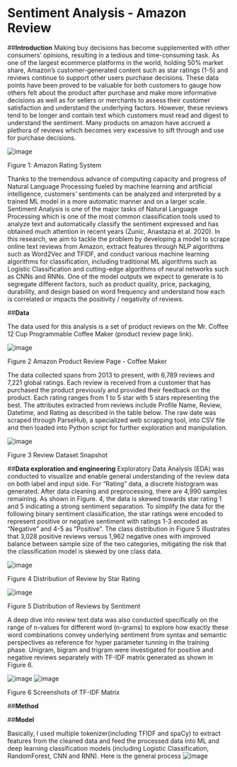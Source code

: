 # Sentiment Analysis - Amazon Review

##**Introduction**
Making buy decisions has become supplemented with other consumers’ opinions, resulting in a tedious and
time-consuming task. As one of the largest ecommerce platforms in the world, holding 50% market share,
Amazon’s customer-generated content such as star ratings (1-5) and reviews continue to support other users
purchase decisions. These data points have been proved to be valuable for both customers to gauge how
others felt about the product after purchase and make more informative decisions as well as for sellers or
merchants to assess their customer satisfaction and understand the underlying factors. However, these
reviews tend to be longer and contain text which customers must read and digest to understand the
sentiment. Many products on amazon have accrued a plethora of reviews which becomes very excessive to
sift through and use for purchase decisions.

![image](https://user-images.githubusercontent.com/43327902/185546075-39f7dfd8-bbec-49e6-ad73-d4885a3434ec.png)

Figure 1: Amazon Rating System

Thanks to the tremendous advance of computing capacity and progress of Natural Language Processing fueled by machine learning and artificial intelligence, customers’ sentiments can be analyzed and interpreted by a trained ML model in a more automatic manner and on a larger scale. Sentiment Analysis is one of the major tasks of Natural Language Processing which is one of the most common classification tools used to analyze text and automatically classify the sentiment expressed and has obtained much attention in recent years (Zunic, Anastazia et al. 2020).
In this research, we aim to tackle the problem by developing a model to scrape online text reviews from Amazon, extract features through NLP algorithms such as Word2Vec and TFIDF, and conduct various machine learning algorithms for classification, including traditional ML algorithms such as Logistic Classification and cutting-edge algorithms of neural networks such as CNNs and RNNs. One of the model outputs we expect to generate is to segregate different factors, such as product quality, price, packaging, durability, and design based on word frequency and understand how each is correlated or impacts the positivity / negativity of reviews.

##**Data**

The data used for this analysis is a set of product reviews on the Mr. Coffee 12 Cup Programmable Coffee Maker (product review page link).

![image](https://user-images.githubusercontent.com/43327902/185546130-5ae69eca-d34e-40d0-acef-68fc1556f570.png)

Figure 2 Amazon Product Review Page - Coffee Maker

The data collected spans from 2013 to present, with 6,789 reviews and 7,221 global ratings. Each review is received from a customer that has purchased the product previously and provided their feedback on the product. Each rating ranges from 1 to 5 star with 5 stars representing the best. The attributes extracted from reviews include Profile Name, Review, Datetime, and Rating as described in the table below.
The raw date was scraped through ParseHub, a specialized web scrapping tool, into CSV file and then loaded into Python script for further exploration and manipulation.

![image](https://user-images.githubusercontent.com/43327902/185546211-470becb2-cbf0-41a5-91fb-d95852616f34.png)

Figure 3 Review Dataset Snapshot

##**Data exploration and engineering**
Exploratory Data Analysis (EDA) was conducted to visualize and enable general understanding of the review data on both label and input side. For “Rating” data, a discrete histogram was generated. After data cleaning and preprocessing, there are 4,990 samples remaining. As shown in Figure. 4, the data is skewed towards star rating 1 and 5 indicating a strong sentiment separation. To simplify the data for the following binary sentiment classification, the star ratings were encoded to represent positive or negative sentiment with ratings 1-3 encoded as “Negative” and 4-5 as “Positive”. The class distribution in Figure 5 illustrates that 3,028 positive reviews versus 1,962 negative ones with improved balance between sample size of the two categories, mitigating the risk that the classification model is skewed by one class data.

![image](https://user-images.githubusercontent.com/43327902/185546284-fd6cf530-1bb4-41b6-aca7-806798c4974a.png)

Figure 4 Distribution of Review by Star Rating

![image](https://user-images.githubusercontent.com/43327902/185546322-b0bf52ac-d0c3-4272-bb6e-097c53eaf2eb.png)

Figure 5 Distribution of Reviews by Sentiment

A deep dive into review text data was also conducted specifically on the range of n-values for different word (n-grams) to explore how exactly these word combinations convey underlying sentiment from syntax and semantic perspectives as reference for hyper parameter tunning in the training phase. Unigram, bigram and trigram were investigated for positive and negative reviews separately with TF-IDF matrix generated as shown in Figure 6.


![image](https://user-images.githubusercontent.com/43327902/185546351-417ad4df-4470-45b5-b622-3f8eb3ca1d5d.png)
![image](https://user-images.githubusercontent.com/43327902/185546396-e5df9b2a-ea6e-424a-a492-3c9900fbc142.png)

Figure 6 Screenshots of TF-IDF Matrix


##**Method**


##**Model**

Basically, I used multiple tokenizer(including TFIDF and spaCy) to extract features from the cleaned data and feed the processed data into ML and deep learning classification models (including Logistic Classification, RandomForest, CNN and RNN). Here is the general process
![image](https://user-images.githubusercontent.com/43327902/147958661-c7a19ed1-2266-4cb8-95e0-1d0744e8dc45.png)



